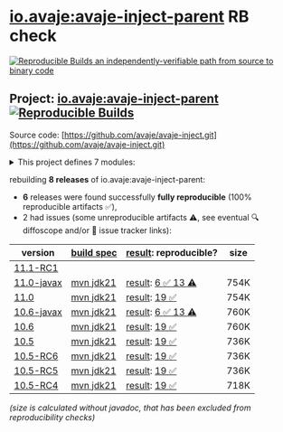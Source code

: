 [io.avaje:avaje-inject-parent](https://central.sonatype.com/artifact/io.avaje/avaje-inject-parent/versions) RB check
=======

[![Reproducible Builds](https://reproducible-builds.org/images/logos/rb.svg) an independently-verifiable path from source to binary code](https://reproducible-builds.org/)

## Project: [io.avaje:avaje-inject-parent](https://central.sonatype.com/artifact/io.avaje/avaje-inject-parent/versions) [![Reproducible Builds](https://img.shields.io/endpoint?url=https://raw.githubusercontent.com/jvm-repo-rebuild/reproducible-central/master/content/io/avaje/inject/badge.json)](https://github.com/jvm-repo-rebuild/reproducible-central/blob/master/content/io/avaje/inject/README.md)

Source code: [https://github.com/avaje/avaje-inject.git](https://github.com/avaje/avaje-inject.git)

<details><summary>This project defines 7 modules:</summary>

* [io.avaje:avaje-inject](https://central.sonatype.com/artifact/io.avaje/avaje-inject/overview)
* [io.avaje:avaje-inject-aop](https://central.sonatype.com/artifact/io.avaje/avaje-inject-aop/overview)
* [io.avaje:avaje-inject-events](https://central.sonatype.com/artifact/io.avaje/avaje-inject-events/overview)
* [io.avaje:avaje-inject-generator](https://central.sonatype.com/artifact/io.avaje/avaje-inject-generator/overview)
* [io.avaje:avaje-inject-maven-plugin](https://central.sonatype.com/artifact/io.avaje/avaje-inject-maven-plugin/overview)
* [io.avaje:avaje-inject-parent](https://central.sonatype.com/artifact/io.avaje/avaje-inject-parent/overview)
* [io.avaje:avaje-inject-test](https://central.sonatype.com/artifact/io.avaje/avaje-inject-test/overview)
</details>

rebuilding **8 releases** of io.avaje:avaje-inject-parent:
- **6** releases were found successfully **fully reproducible** (100% reproducible artifacts :white_check_mark:),
- 2 had issues (some unreproducible artifacts :warning:, see eventual :mag: diffoscope and/or :memo: issue tracker links):

| version | [build spec](/BUILDSPEC.md) | [result](https://reproducible-builds.org/docs/jvm/): reproducible? | size |
| -- | --------- | ------ | -- |
| [11.1-RC1](https://central.sonatype.com/artifact/io.avaje/avaje-inject-parent/11.1-RC1/pom) | | | |
| [11.0-javax](https://central.sonatype.com/artifact/io.avaje/avaje-inject-parent/11.0-javax/pom) | [mvn jdk21](avaje-inject-11.0-javax.buildspec) | [result](avaje-inject-parent-11.0-javax.buildinfo): [6 :white_check_mark:  13 :warning:](avaje-inject-parent-11.0-javax.buildcompare) | 754K |
| [11.0](https://central.sonatype.com/artifact/io.avaje/avaje-inject-parent/11.0/pom) | [mvn jdk21](avaje-inject-11.0.buildspec) | [result](avaje-inject-parent-11.0.buildinfo): [19 :white_check_mark: ](avaje-inject-parent-11.0.buildcompare) | 754K |
| [10.6-javax](https://central.sonatype.com/artifact/io.avaje/avaje-inject-parent/10.6-javax/pom) | [mvn jdk21](avaje-inject-10.6-javax.buildspec) | [result](avaje-inject-parent-10.6-javax.buildinfo): [6 :white_check_mark:  13 :warning:](avaje-inject-parent-10.6-javax.buildcompare) | 760K |
| [10.6](https://central.sonatype.com/artifact/io.avaje/avaje-inject-parent/10.6/pom) | [mvn jdk21](avaje-inject-10.6.buildspec) | [result](avaje-inject-parent-10.6.buildinfo): [19 :white_check_mark: ](avaje-inject-parent-10.6.buildcompare) | 760K |
| [10.5](https://central.sonatype.com/artifact/io.avaje/avaje-inject-parent/10.5/pom) | [mvn jdk21](avaje-inject-10.5.buildspec) | [result](avaje-inject-parent-10.5.buildinfo): [19 :white_check_mark: ](avaje-inject-parent-10.5.buildcompare) | 736K |
| [10.5-RC6](https://central.sonatype.com/artifact/io.avaje/avaje-inject-parent/10.5-RC6/pom) | [mvn jdk21](avaje-inject-10.5-RC6.buildspec) | [result](avaje-inject-parent-10.5-RC6.buildinfo): [19 :white_check_mark: ](avaje-inject-parent-10.5-RC6.buildcompare) | 736K |
| [10.5-RC5](https://central.sonatype.com/artifact/io.avaje/avaje-inject-parent/10.5-RC5/pom) | [mvn jdk21](avaje-inject-10.5-RC5.buildspec) | [result](avaje-inject-parent-10.5-RC5.buildinfo): [19 :white_check_mark: ](avaje-inject-parent-10.5-RC5.buildcompare) | 736K |
| [10.5-RC4](https://central.sonatype.com/artifact/io.avaje/avaje-inject-parent/10.5-RC4/pom) | [mvn jdk21](avaje-inject-10.5-RC4.buildspec) | [result](avaje-inject-parent-10.5-RC4.buildinfo): [19 :white_check_mark: ](avaje-inject-parent-10.5-RC4.buildcompare) | 718K |

<i>(size is calculated without javadoc, that has been excluded from reproducibility checks)</i>
